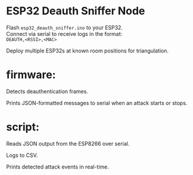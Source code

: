 # ESP32 Deauth Sniffer Node

Flash `esp32_deauth_sniffer.ino` to your ESP32.  
Connect via serial to receive logs in the format:  
`DEAUTH,<RSSI>,<MAC>`

Deploy multiple ESP32s at known room positions for triangulation.

# firmware:

Detects deauthentication frames.

Prints JSON-formatted messages to serial when an attack starts or stops.


# script:

Reads JSON output from the ESP8266 over serial.

Logs to CSV.

Prints detected attack events in real-time.
